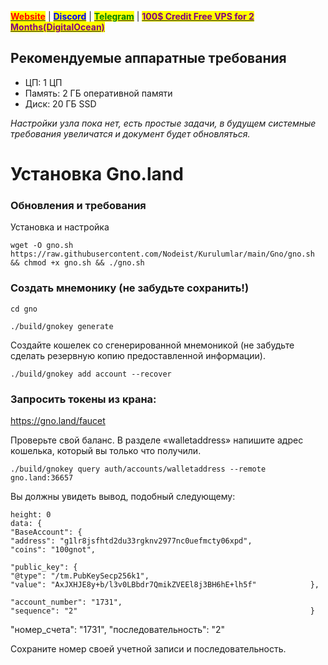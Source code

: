 &#x20;                             [<mark style="color:red;">**Website**</mark>](https://nodeist.net/) | [<mark style="color:blue;">**Discord**</mark>](https://discord.gg/ypx7mJ6Zzb) | [<mark style="color:green;">**Telegram**</mark>](https://t.me/noodeist) | [<mark style="color:purple;">**100$ Credit Free VPS for 2 Months(DigitalOcean)**</mark>](https://nodeist.net/)<mark style="color:purple;"></mark>



## Рекомендуемые аппаратные требования
- ЦП: 1 ЦП
- Память: 2 ГБ оперативной памяти
- Диск: 20 ГБ SSD

*Настройки узла пока нет, есть простые задачи, в будущем системные требования увеличатся и документ будет обновляться.*

# Установка Gno.land

### Обновления и требования
Установка и настройка

```
wget -O gno.sh https://raw.githubusercontent.com/Nodeist/Kurulumlar/main/Gno/gno.sh && chmod +x gno.sh && ./gno.sh

```
### Создать мнемонику (не забудьте сохранить!)

```
cd gno

./build/gnokey generate
```

Создайте кошелек со сгенерированной мнемоникой (не забудьте сделать резервную копию предоставленной информации).
```
./build/gnokey add account --recover
```

### Запросить токены из крана:
https://gno.land/faucet

Проверьте свой баланс. В разделе «walletaddress» напишите адрес кошелька, который вы только что получили.

```
./build/gnokey query auth/accounts/walletaddress --remote gno.land:36657
```



Вы должны увидеть вывод, подобный следующему:

```
height: 0                                                            
data: {                                                                
"BaseAccount": {                                                       
"address": "g1lr8jsfhtd2du33rgknv2977nc0uefmcty06xpd",               
"coins": "100gnot",                                                   

"public_key": {                                                        
"@type": "/tm.PubKeySecp256k1",                                      
"value": "AxJXHJE8y+b/l3v0LBbdr7QmikZVEEl8j3BH6hE+lh5f"            },                                                                   

"account_number": "1731",                                            
"sequence": "2"                                                    }
```

"номер_счета": "1731",
"последовательность": "2"

Сохраните номер своей учетной записи и последовательность.
